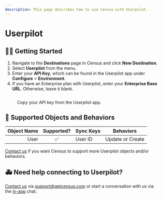 ```yaml
---
description: This page describes how to use Census with Userpilot.
---
```


# Userpilot

## 🏃‍♀️ Getting Started

1. Navigate to the **Destinations** page in Census and click **New Destination**.
2. Select **Userpilot** from the menu.
3. Enter your **API Key**, which can be found in the Userpilot app under **Configure** > **Environment**.
4. If you have an Enterprise plan with Userpilot, enter your **Enterprise Base URL**. Otherwise, leave it blank.

<figure><img src="../.gitbook/assets/userpilot.png" alt=""><figcaption><p>Copy your API key from the Userpilot app.</p></figcaption></figure>

## 🔀 Supported Objects and Behaviors

| **Object Name** | **Supported?** | **Sync Keys**  | **Behaviors** |
| --------------: | :------------: | ---------------- | --------------|
| User | ✅ | User ID | Update or Create |

[Contact us](mailto:support@getcensus.com) if you want Census to support more Userpilot objects and/or behaviors.

## 🚑 Need help connecting to Userpilot?

[Contact us](mailto:support@getcensus.com) via support@getcensus.com or start a conversation with us via the [in-app](https://app.getcensus.com) chat.
